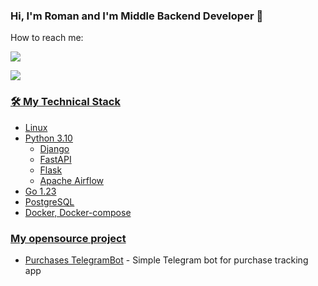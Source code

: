 
### Hi, I'm Roman and I'm Middle Backend Developer 👋

How to reach me:
<p align='left'>
   <a href="https://t.me/rundect">
       <img src="https://img.shields.io/badge/Telegram-2CA5E0?style=for-the-badge&logo=telegram&logoColor=white"/>
   </a>
<p align='left'>
   <a href='mailto:dofastsite@gmail.com'>
       <img src="https://img.shields.io/badge/Gmail-D14836?style=for-the-badge&logo=gmail&logoColor=white"/>
</p>


### 🛠 My Technical Stack
*   Linux
*   Python 3.10
    *   Django
    *   FastAPI
    *   Flask
    *   Apache Airflow
*   Go 1.23
*   PostgreSQL
*   Docker, Docker-compose

### My opensource project

*   [Purchases TelegramBot](https://github.com/rundect/purchases_bot) - Simple Telegram bot for purchase tracking app
